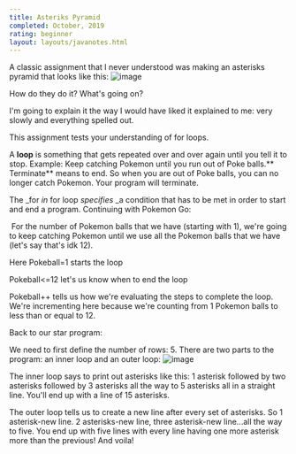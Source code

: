```yaml
---
title: Asteriks Pyramid
completed: October, 2019
rating: beginner
layout: layouts/javanotes.html
---
```

A classic assignment that I never understood was making an asterisks pyramid that looks like this:
![image](https://64.media.tumblr.com/4deceb0418577a134b54bb7f318026fb/f1ed076fe0b5b56a-d7/s540x810/8ebfc59b93f30a4f68211cf5e95ee53f49829293.png)

How do they do it? What's going on?

I'm going to explain it the way I would have liked it explained to me: very slowly and everything spelled out.

 This assignment tests your understanding of for loops.

A **loop** is something that gets repeated over and over again until you tell it to stop. Example: Keep catching Pokemon until you run out of Poke balls.** Terminate** means to end. So when you are out of Poke balls, you can no longer catch Pokemon. Your program will terminate.

The _for _in_ for loop _specifies_ _a condition that has to be met in order to start and end a program. Continuing with Pokemon Go:

 &nbsp;For the number of Pokemon balls that we have (starting with 1), we're going to keep catching Pokemon until we use all the Pokemon balls that we have (let's say that's idk 12).

Here Pokeball=1 starts the loop

Pokeball&lt;=12 let's us know when to end the loop

Pokeball++ tells us how we're evaluating the steps to complete the loop. We're incrementing here because we're counting from 1 Pokemon balls to less than or equal to 12.

Back to our star program:

We need to first define the number of rows: 5. There are two parts to the program: an inner loop and an outer loop:
![image](https://64.media.tumblr.com/d984fabfbf6e0efa305687341fc9eb47/f1ed076fe0b5b56a-6c/s540x810/4352ca34ec3f71118b701d0a29dc1629f2aad3bf.png)

The inner loop says to print out asterisks like this: 1 asterisk followed by two asterisks followed by 3 asterisks all the way to 5 asterisks all in a straight line. You'll end up with a line of 15 asterisks.

The outer loop tells us to create a new line after every set of asterisks. So 1 asterisk-new line. 2 asterisks-new line, three asterisk-new line...all the way to five. You end up with five lines with every line having one more asterisk more than the previous! And voila! 